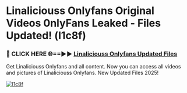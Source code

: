 # Linaliciouss Onlyfans Original Videos 0nlyFans Leaked - Files Updated! (l1c8f)

<h3>🔴 CLICK HERE 🌐==►► <a href="https://tinyurl.com/2m67pmp6" rel="nofollow">Linaliciouss Onlyfans Updated Files</a></h3>

Get Linaliciouss Onlyfans and all content. Now you can access all videos and pictures of Linaliciouss Onlyfans. New Updated Files 2025!

[![l1c8f](https://i.imgur.com/H4QAA4z.gif)](https://tinyurl.com/2m67pmp6)